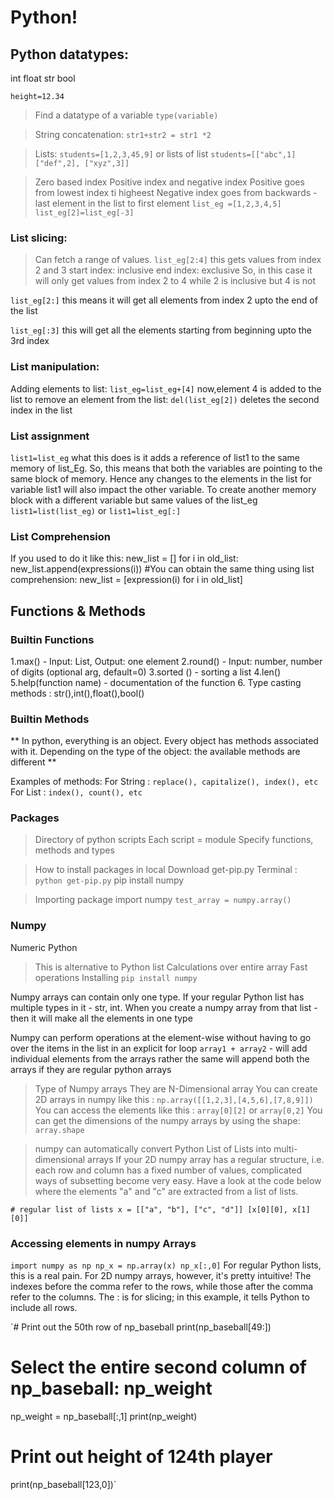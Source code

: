 # Python!

## Python datatypes:
int
float
str
bool

`height=12.34`

>Find a datatype of a variable
`type(variable)`

>String concatenation:
`str1+str2 = str1 *2` 

>Lists:
`students=[1,2,3,45,9]`
or 
>lists of list
`students=[["abc",1]
["def",2],
["xyz",3]]`

>Zero based index
Positive index and negative index
Positive goes from lowest index ti higheest
Negative index goes from backwards - last element in the list to first element
`list_eg =[1,2,3,4,5]`
`list_eg[2]=list_eg[-3]`

### List slicing:
> Can fetch a range of values.
`list_eg[2:4]`
this gets values from index 2 and 3
start index: inclusive
end index: exclusive
So, in this case it will only get values from index 2 to 4 while 2 is inclusive but 4 is not

`list_eg[2:]`
this means it will get all elements from index 2 upto the end of the list

`list_eg[:3]`
this will get all the elements starting from beginning upto the 3rd index

### List manipulation:
Adding elements to list:
`list_eg=list_eg+[4]`
now,element 4 is added to the list
to remove an element from the list:
`del(list_eg[2])`
deletes the second index in the list

### List assignment
`list1=list_eg`
what this does is it adds a reference of list1 to the same memory of list_Eg.
So, this means that both the variables are pointing to the same block of memory. Hence any changes to the elements in the list for variable list1 will also impact the other variable.
To create another memory block with a different variable but same values of the list_eg
`list1=list(list_eg)`
or
`list1=list_eg[:]`

### List Comprehension
If you used to do it like this:
new_list = []
for i in old_list:
        new_list.append(expressions(i))
#You can obtain the same thing using list comprehension:
new_list = [expression(i) for i in old_list]

## Functions & Methods

### Builtin Functions
1.max() - Input: List, Output: one element
2.round() - Input: number, number of digits (optional  arg, default=0)
3.sorted () -  sorting a list
4.len()
5.help(function name) - documentation of the function
6. Type casting methods : str(),int(),float(),bool()

### Builtin Methods
** In python, everything is an object. Every object has methods associated with it. Depending on the type of the object: the available methods are different **

Examples of methods:
For String : `replace(), capitalize(), index(), etc`
For List : `index(), count(), etc`

### Packages
> Directory of python scripts
  Each script = module
  Specify functions, methods and types

> How to install packages in local
  Download get-pip.py
  Terminal : `python get-pip.py`
  pip install numpy

> Importing package
   import numpy
   `test_array = numpy.array()`
   
### Numpy 

Numeric Python
 > This is alternative to Python list
 Calculations over entire array
 Fast operations
 > Installing 
 `pip install numpy`
 
Numpy arrays can contain only one type. If your regular Python list has multiple types in it - str, int. When you create a numpy array from that list - then it will make all the elements in one type 

Numpy can perform operations at the element-wise without having to go over the items in the list in an explicit for loop
`array1 + array2` -  will add individual elements from the arrays
rather the same will append both the arrays if they are regular python arrays

>Type of Numpy arrays
They are N-Dimensional array
You can create 2D arrays in numpy like this : 
`np.array([[1,2,3],[4,5,6],[7,8,9]])`
You can access the elements like this : `array[0][2]` or `array[0,2]`
You can get the dimensions of the numpy arrays by using the shape: `array.shape`

> numpy can automatically convert Python List of Lists into multi-dimensional arrays
If your 2D numpy array has a regular structure, i.e. each row and column has a fixed number of values, complicated ways of subsetting become very easy. Have a look at the code below where the elements "a" and "c" are extracted from a list of lists.

`# regular list of lists
x = [["a", "b"], ["c", "d"]]
[x[0][0], x[1][0]]`

### Accessing elements in numpy Arrays
`import numpy as np
np_x = np.array(x)
np_x[:,0]`
For regular Python lists, this is a real pain. For 2D numpy arrays, however, it's pretty intuitive! The indexes before the comma refer to the rows, while those after the comma refer to the columns. The : is for slicing; in this example, it tells Python to include all rows.

`# Print out the 50th row of np_baseball
print(np_baseball[49:])

# Select the entire second column of np_baseball: np_weight
np_weight = np_baseball[:,1]
print(np_weight)

# Print out height of 124th player
print(np_baseball[123,0])`
